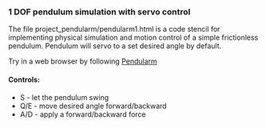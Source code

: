 ### 1 DOF pendulum simulation with servo control

The file project_pendularm/pendularm1.html is a code stencil for implementing physical simulation and motion control of a simple frictionless pendulum.  Pendulum will servo to a set desired angle by default.

Try in a web browser by following [Pendularm](/pendularm1.html)

#### Controls:

- S - let the pendulum swing
- Q/E - move desired angle forward/backward
- A/D - apply a forward/backward force


